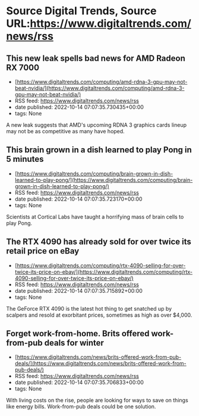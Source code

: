 # Source Digital Trends, Source URL:https://www.digitaltrends.com/news/rss

## This new leak spells bad news for AMD Radeon RX 7000
 - [https://www.digitaltrends.com/computing/amd-rdna-3-gpu-may-not-beat-nvidia/](https://www.digitaltrends.com/computing/amd-rdna-3-gpu-may-not-beat-nvidia/)
 - RSS feed: https://www.digitaltrends.com/news/rss
 - date published: 2022-10-14 07:07:35.730435+00:00
 - tags: None

A new leak suggests that AMD's upcoming RDNA 3 graphics cards lineup may not be as competitive as many have hoped.

## This brain grown in a dish learned to play Pong in 5 minutes
 - [https://www.digitaltrends.com/computing/brain-grown-in-dish-learned-to-play-pong/](https://www.digitaltrends.com/computing/brain-grown-in-dish-learned-to-play-pong/)
 - RSS feed: https://www.digitaltrends.com/news/rss
 - date published: 2022-10-14 07:07:35.723170+00:00
 - tags: None

Scientists at Cortical Labs have taught a horrifying mass of brain cells to play Pong.

## The RTX 4090 has already sold for over twice its retail price on eBay
 - [https://www.digitaltrends.com/computing/rtx-4090-selling-for-over-twice-its-price-on-ebay/](https://www.digitaltrends.com/computing/rtx-4090-selling-for-over-twice-its-price-on-ebay/)
 - RSS feed: https://www.digitaltrends.com/news/rss
 - date published: 2022-10-14 07:07:35.715892+00:00
 - tags: None

The GeForce RTX 4090 is the latest hot thing to get snatched up by scalpers and resold at exorbitant prices, sometimes as high as over $4,000.

## Forget work-from-home. Brits offered work-from-pub deals for winter
 - [https://www.digitaltrends.com/news/brits-offered-work-from-pub-deals/](https://www.digitaltrends.com/news/brits-offered-work-from-pub-deals/)
 - RSS feed: https://www.digitaltrends.com/news/rss
 - date published: 2022-10-14 07:07:35.706833+00:00
 - tags: None

With living costs on the rise, people are looking for ways to save on things like energy bills. Work-from-pub deals could be one solution.
